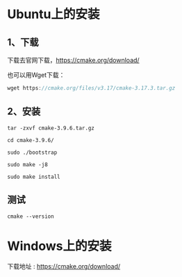 # Ubuntu上的安装

## 1、下载

下载去官网下载，https://cmake.org/download/

也可以用Wget下载：

``` c++
wget https://cmake.org/files/v3.17/cmake-3.17.3.tar.gz
```

## 2、安装
``` 
tar -zxvf cmake-3.9.6.tar.gz

cd cmake-3.9.6/

sudo ./bootstrap

sudo make -j8

sudo make install
```

## 测试

```
cmake --version
```

# Windows上的安装

下载地址 : https://cmake.org/download/


